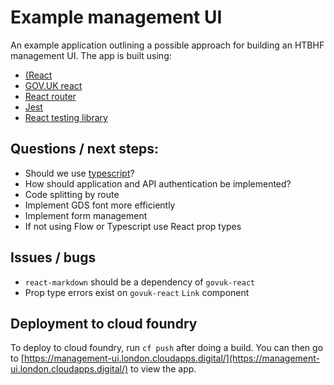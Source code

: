 # Example management UI

An example application outlining a possible approach for building an HTBHF management UI. The app is built using:

- [(React](https://reactjs.org/)
- [GOV.UK react](https://github.com/govuk-react/govuk-react)
- [React router](https://reacttraining.com/react-router/)
- [Jest](https://jestjs.io/)
- [React testing library](https://testing-library.com/docs/react-testing-library/intro)

## Questions / next steps:

- Should we use [typescript](https://www.typescriptlang.org/)?
- How should application and API authentication be implemented?
- Code splitting by route
- Implement GDS font more efficiently
- Implement form management
- If not using Flow or Typescript use React prop types

## Issues / bugs

- `react-markdown` should be a dependency of `govuk-react`
- Prop type errors exist on `govuk-react` `Link` component

## Deployment to cloud foundry
To deploy to cloud foundry, run `cf push` after doing a build.
You can then go to [https://management-ui.london.cloudapps.digital/](https://management-ui.london.cloudapps.digital/) to view the app.
